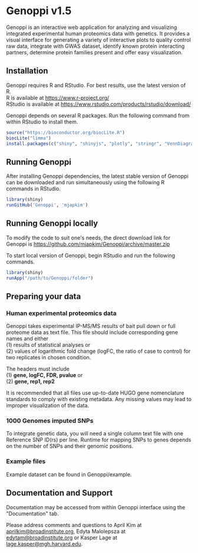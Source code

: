 # Genoppi v1.5
Genoppi is an interactive web application for analyzing and visualizing integrated experimental human proteomics data with genetics. It provides a visual interface for generating a variety of interactive plots to quality control raw data, integrate with GWAS dataset, identify known protein interacting partners, determine protein families present and offer easy visualization.

## Installation
Genoppi requires R and RStudio. For best results, use the latest version of R.<br>
R is available at https://www.r-project.org/<br>
RStudio is available at https://www.rstudio.com/products/rstudio/download/<br>


Genoppi depends on several R packages. Run the following command from within RStudio to install them.
```r
source("https://bioconductor.org/biocLite.R")
biocLite("limma")
install.packages(c("shiny", "shinyjs", "plotly", "stringr", "VennDiagram", "rmarkdown", "plyr", "data.table", "ggplot2", "RColorBrewer"))
```

## Running Genoppi 
After installing Genoppi dependencies, the latest stable version of Genoppi can be downloaded and run simultaneously using the following R commands in RStudio.
```r
library(shiny)
runGitHub('Genoppi', 'mjapkim')
```

## Running Genoppi locally
To modify the code to suit one's needs, the direct download link for Genoppi is https://github.com/mjapkim/Genoppi/archive/master.zip

To start local version of Genoppi, begin RStudio and run the following commands.
```r
library(shiny)
runApp("/path/to/Genoppi/folder")
```

## Preparing your data
<h3>Human experimental proteomics data</h3>
Genoppi takes experimental IP-MS/MS results of bait pull down or full proteome data as text file. This file should include corresponding gene names and either <br>
(1) results of statistical analyses or <br>
(2) values of logarithmic fold change (logFC, the ratio of case to control) for two replicates in chosen condition.

The headers must include<br>
(1) <b>gene, logFC, FDR, pvalue</b> or<br>
(2) <b>gene, rep1, rep2</b><br>

It is recommended that all files use up-to-date HUGO gene nomenclature standards to comply with existing metadata. Any missing values may lead to improper visualization of the data.



<h3>1000 Genomes imputed SNPs</h3>
To integrate genetic data, you will need a single column text file with one Reference SNP ID(rs) per line. Runtime for mapping SNPs to genes depends on the number of SNPs and their genomic positions.



<h3>Example files</h3>
Example dataset can be found in Genoppi/example.


## Documentation and Support
Documentation may be accessed from within Genoppi interface using the "Documentation" tab.

Please address comments and questions to April Kim at aprilkim@broadinstitute.org, Edyta Malolepsza at edytam@broadinstitute.org or Kasper Lage at lage.kasper@mgh.harvard.edu.

